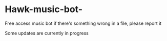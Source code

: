 # Hawk-music-bot-

Free access music bot if there's something wrong in a file, please report it

Some updates are currently in progress
